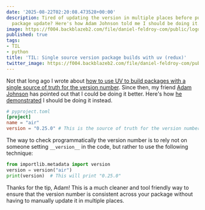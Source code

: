 ```yaml
---
date: '2025-08-22T02:20:08.473528+00:00'
description: Tired of updating the version in multiple places before publishing a
  package update? Here's how Adam Johnson told me I should be doing it.
image: https://f004.backblazeb2.com/file/daniel-feldroy-com/public/logos/til-1.png
published: true
tags:
- TIL
- python
title: 'TIL: Single source version package builds with uv (redux)'
twitter_image: https://f004.backblazeb2.com/file/daniel-feldroy-com/public/logos/til-1.png
---
```


Not that long ago I wrote about [how to use UV to build packages with a single source of truth for the version number](https://daniel.feldroy.com/posts/til-2025-07-single-source-version-package-builds-with-uv). Since then, my friend [Adam Johnson](https://adamj.eu/) has pointed out that I could be doing it better. Here's how [he demonstrated](https://adamj.eu/tech/2025/07/30/python-check-package-version-importlib-metadata-version/) I should be doing it instead.

```toml
# pyproject.toml
[project]
name = "air"
version = "0.25.0" # This is the source of truth for the version number
```

The way to check programmatically the version number is to rely not on someone setting `__version__` in the code, but rather to use the following technique:

```python
from importlib.metadata import version
version = version("air")
print(version)  # This will print "0.25.0"
```

Thanks for the tip, Adam! This is a much cleaner and tool friendly way to ensure that the version number is consistent across your package without having to manually update it in multiple places.